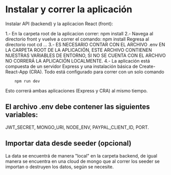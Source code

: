 # Instalar y correr la aplicación

Instalar API (backend) y la aplicacion React (front):

1.-     En la carpeta root de la aplicacion correr: npm install
2.-     Navega al directorio front y vuelve a correr el comando: npm install
        Regresa al directorio root cd ...
3.-     ES NECESARIO CONTAR CON EL ARCHIVO .env EN LA CARPETA ROOT DE LA APLICACIÓN, ESTE ARCHIVO CONTIENEN 
        NUESTRAS VARIABLES DE ENTORNO, SI NO SE CUENTA CON EL ARCHIVO NO CORRERÁ LA APLICACIÓN LOCALMENTE. 
4.-     La aplicación está compuesta de un servidor Express y una instalación básica de Create-React-App (CRA).       Todo está configurado para correr con un solo comando

        npm run dev

Esto correrá ambas aplicaciones (Express y CRA) al mismo tiempo.

## El archivo .env debe contener las siguientes variables:
JWT_SECRET,
MONGO_URI,
NODE_ENV,
PAYPAL_CLIENT_ID,
PORT.

## Importar data desde seeder (opcional)
La data se encuentrá de manera "local" en la carpeta backend, de igual manera se encuentra en una cloud de mongo que al correr los seeder se importan o destruyen los datos, según se necesite.




